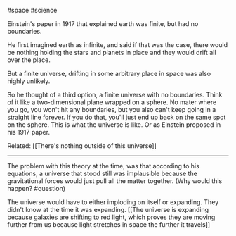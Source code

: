 #space #science 

Einstein's paper in 1917 that explained earth was finite, but had no boundaries.

He first imagined earth as infinite, and said if that was the case, there would be nothing holding the stars and planets in place and they would drift all over the place.

But a finite universe, drifting in some arbitrary place in space was also highly unlikely.

So he thought of a third option, a finite universe with no boundaries. Think of it like a two-dimensional plane wrapped on a sphere. No mater where you go, you won't hit any boundaries, but you also can't keep going in a straight line forever. If you do that, you'll just end up back on the same spot on the sphere. This is what the universe is like. Or as Einstein proposed in his 1917 paper.

Related: [[There's nothing outside of this universe]]
***
The problem with this theory at the time, was that according to his equations, a universe that stood still was implausible because the gravitational forces would just pull all the matter together. (Why would this happen? #question)

The universe would have to either imploding on itself or expanding. They didn't know at the time it was expanding. [[The universe is expanding because galaxies are shifting to red light, which proves they are moving further from us because light stretches in space the further it travels]]